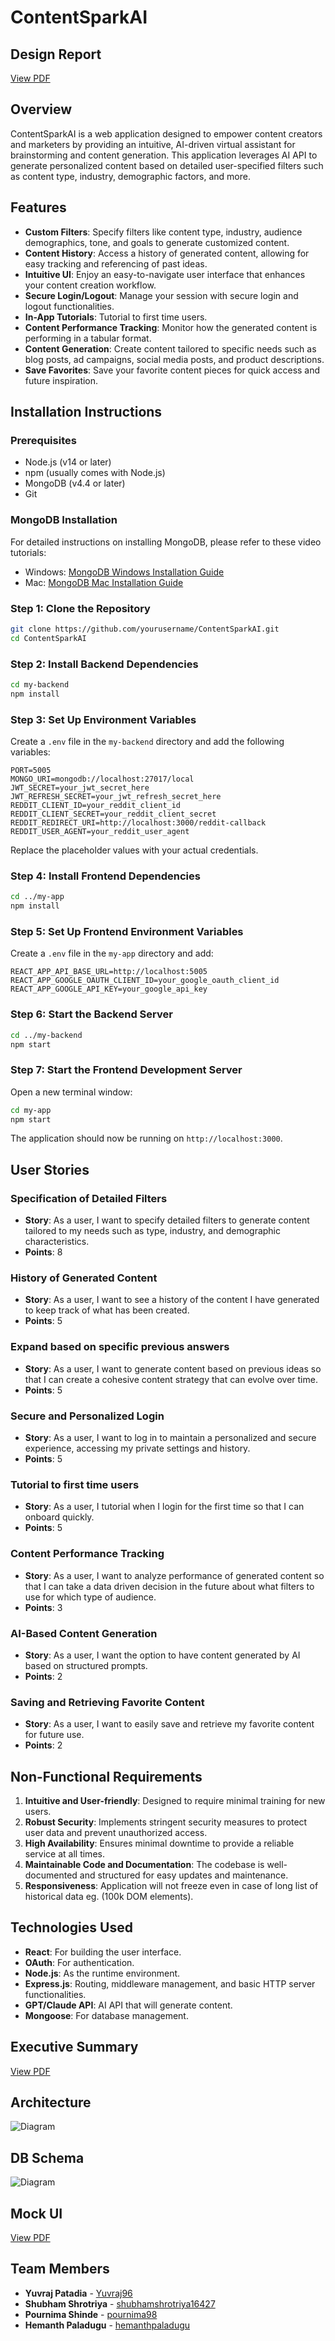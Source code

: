 # ContentSparkAI

## Design Report
[View PDF](https://github.com/CS-179K/projectPPSS/blob/main/Burndown/Design_Report_ContentSparkAI.pdf?raw=true)

## Overview
ContentSparkAI is a web application designed to empower content creators and marketers by providing an intuitive, AI-driven virtual assistant for brainstorming and content generation. This application leverages AI API to generate personalized content based on detailed user-specified filters such as content type, industry, demographic factors, and more.

## Features
- **Custom Filters**: Specify filters like content type, industry, audience demographics, tone, and goals to generate customized content.
- **Content History**: Access a history of generated content, allowing for easy tracking and referencing of past ideas.
- **Intuitive UI**: Enjoy an easy-to-navigate user interface that enhances your content creation workflow.
- **Secure Login/Logout**: Manage your session with secure login and logout functionalities.
- **In-App Tutorials**: Tutorial to first time users.
- **Content Performance Tracking**: Monitor how the generated content is performing in a tabular format.
- **Content Generation**: Create content tailored to specific needs such as blog posts, ad campaigns, social media posts, and product descriptions.
- **Save Favorites**: Save your favorite content pieces for quick access and future inspiration.

## Installation Instructions

### Prerequisites
- Node.js (v14 or later)
- npm (usually comes with Node.js)
- MongoDB (v4.4 or later)
- Git

### MongoDB Installation
For detailed instructions on installing MongoDB, please refer to these video tutorials:
- Windows: [MongoDB Windows Installation Guide](https://www.youtube.com/watch?v=qyr_JSEFbEA)
- Mac: [MongoDB Mac Installation Guide](https://www.youtube.com/watch?v=8gUQL2zlpvI)

### Step 1: Clone the Repository
```bash
git clone https://github.com/yourusername/ContentSparkAI.git
cd ContentSparkAI
```

### Step 2: Install Backend Dependencies
```bash
cd my-backend
npm install
```

### Step 3: Set Up Environment Variables
Create a `.env` file in the `my-backend` directory and add the following variables:
```
PORT=5005
MONGO_URI=mongodb://localhost:27017/local
JWT_SECRET=your_jwt_secret_here
JWT_REFRESH_SECRET=your_jwt_refresh_secret_here
REDDIT_CLIENT_ID=your_reddit_client_id
REDDIT_CLIENT_SECRET=your_reddit_client_secret
REDDIT_REDIRECT_URI=http://localhost:3000/reddit-callback
REDDIT_USER_AGENT=your_reddit_user_agent
```
Replace the placeholder values with your actual credentials.

### Step 4: Install Frontend Dependencies
```bash
cd ../my-app
npm install
```

### Step 5: Set Up Frontend Environment Variables
Create a `.env` file in the `my-app` directory and add:
```
REACT_APP_API_BASE_URL=http://localhost:5005
REACT_APP_GOOGLE_OAUTH_CLIENT_ID=your_google_oauth_client_id
REACT_APP_GOOGLE_API_KEY=your_google_api_key
```

### Step 6: Start the Backend Server
```bash
cd ../my-backend
npm start
```

### Step 7: Start the Frontend Development Server
Open a new terminal window:
```bash
cd my-app
npm start
```

The application should now be running on `http://localhost:3000`.

## User Stories
### Specification of Detailed Filters
- **Story**: As a user, I want to specify detailed filters to generate content tailored to my needs such as type, industry, and demographic characteristics.
- **Points**: 8

### History of Generated Content
- **Story**: As a user, I want to see a history of the content I have generated to keep track of what has been created.
- **Points**: 5

### Expand based on specific previous answers
- **Story**: As a user, I want to generate content based on previous ideas so that I can create a cohesive content strategy that can evolve over time.
- **Points**: 5

### Secure and Personalized Login
- **Story**: As a user, I want to log in to maintain a personalized and secure experience, accessing my private settings and history.
- **Points**: 5

### Tutorial to first time users
- **Story**: As a user, I tutorial when I login for the first time so that I can onboard quickly.
- **Points**: 5

### Content Performance Tracking
- **Story**: As a user, I want to analyze performance of generated content so that I can take a data driven decision in the future about what filters to use for which type of audience.
- **Points**: 3

### AI-Based Content Generation
- **Story**: As a user, I want the option to have content generated by AI based on structured prompts.
- **Points**: 2

### Saving and Retrieving Favorite Content
- **Story**: As a user, I want to easily save and retrieve my favorite content for future use.
- **Points**: 2

## Non-Functional Requirements
1. **Intuitive and User-friendly**: Designed to require minimal training for new users.
2. **Robust Security**: Implements stringent security measures to protect user data and prevent unauthorized access.
3. **High Availability**: Ensures minimal downtime to provide a reliable service at all times.
4. **Maintainable Code and Documentation**: The codebase is well-documented and structured for easy updates and maintenance.
5. **Responsiveness**: Application will not freeze even in case of long list of historical data eg. (100k DOM elements).

## Technologies Used
- **React**: For building the user interface.
- **OAuth**: For authentication.
- **Node.js**: As the runtime environment.
- **Express.js**: Routing, middleware management, and basic HTTP server functionalities.
- **GPT/Claude API**: AI API that will generate content.
- **Mongoose**: For database management.

## Executive Summary
[View PDF](https://github.com/CS-179K/projectPPSS/blob/main/Burndown/Executive_Summary.pdf?raw=true)

## Architecture
![Diagram](https://github.com/CS-179K/projectPPSS/blob/main/Burndown/arc.png?raw=true)

## DB Schema
![Diagram](https://github.com/CS-179K/projectPPSS/blob/main/Burndown/final_schema.png?raw=true)

## Mock UI
[View PDF](https://github.com/CS-179K/projectPPSS/blob/main/Burndown/UI.pdf?raw=true)

## Team Members
- **Yuvraj Patadia** - [Yuvraj96](https://github.com/Yuvraj96)
- **Shubham Shrotriya** - [shubhamshrotriya16427](https://github.com/shubhamshrotriya16427)
- **Pournima Shinde** - [pournima98](https://github.com/pournima98)
- **Hemanth Paladugu** - [hemanthpaladugu](https://github.com/hemanthpaladugu)
